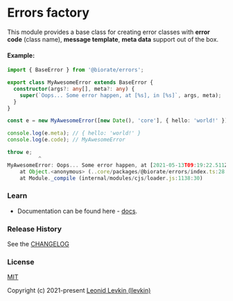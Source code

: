 # Errors factory

This module provides a base class for creating error classes
with **error code** (class name), **message template**, **meta data** support out of the box.

#### Example:
```ts
import { BaseError } from '@biorate/errors';

export class MyAwesomeError extends BaseError {
  constructor(args?: any[], meta?: any) {
    super(`Oops... Some error happen, at [%s], in [%s]`, args, meta);
  }
}

const e = new MyAwesomeError([new Date(), 'core'], { hello: 'world!' });

console.log(e.meta); // { hello: 'world!' }
console.log(e.code); // MyAwesomeError

throw e;
          ^
MyAwesomeError: Oops... Some error happen, at [2021-05-13T09:19:22.511Z], in [core]
    at Object.<anonymous> (..core/packages/@biorate/errors/index.ts:28:11)
    at Module._compile (internal/modules/cjs/loader.js:1138:30)
```

### Learn
* Documentation can be found here - [docs](https://biorate.github.io/core/modules/errors.html).

### Release History
See the [CHANGELOG](https://github.com/biorate/core/blob/master/packages/%40biorate/errors/CHANGELOG.md)

### License
[MIT](https://github.com/biorate/core/blob/master/packages/%40biorate/errors/LICENSE)

Copyright (c) 2021-present [Leonid Levkin (llevkin)](llevkin@yandex.ru)

